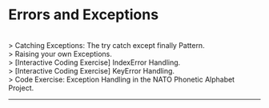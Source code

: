 # Errors and Exceptions

<br>
> Catching Exceptions: The try catch except finally Pattern.<br>
> Raising your own Exceptions.<br>
> [Interactive Coding Exercise] IndexError Handling.<br>
> [Interactive Coding Exercise] KeyError Handling.<br>
> Code Exercise: Exception Handling in the NATO Phonetic Alphabet Project.
<br>
<hr>

